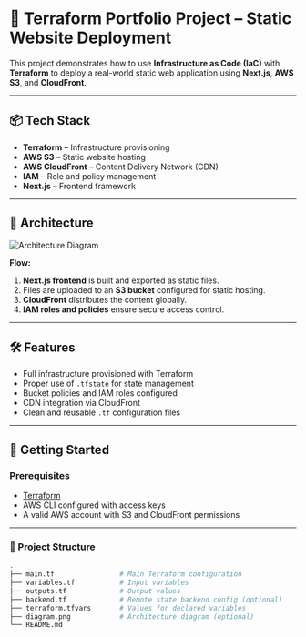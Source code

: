 # 🚀 Terraform Portfolio Project – Static Website Deployment

This project demonstrates how to use **Infrastructure as Code (IaC)** with **Terraform** to deploy a real-world static web application using **Next.js**, **AWS S3**, and **CloudFront**.

---

## 📦 Tech Stack

- **Terraform** – Infrastructure provisioning  
- **AWS S3** – Static website hosting  
- **AWS CloudFront** – Content Delivery Network (CDN)  
- **IAM** – Role and policy management  
- **Next.js** – Frontend framework

---

## 🧱 Architecture

![Architecture Diagram](./diagram.png)

**Flow:**

1. **Next.js frontend** is built and exported as static files.  
2. Files are uploaded to an **S3 bucket** configured for static hosting.  
3. **CloudFront** distributes the content globally.  
4. **IAM roles and policies** ensure secure access control.

---

## 🛠️ Features

- Full infrastructure provisioned with Terraform  
- Proper use of `.tfstate` for state management  
- Bucket policies and IAM roles configured  
- CDN integration via CloudFront  
- Clean and reusable `.tf` configuration files

---

## 🚀 Getting Started

### Prerequisites

- [Terraform](https://developer.hashicorp.com/terraform/downloads)  
- AWS CLI configured with access keys  
- A valid AWS account with S3 and CloudFront permissions

---

### 📂 Project Structure

```bash
.
├── main.tf                # Main Terraform configuration
├── variables.tf           # Input variables
├── outputs.tf             # Output values
├── backend.tf             # Remote state backend config (optional)
├── terraform.tfvars       # Values for declared variables
├── diagram.png            # Architecture diagram (optional)
└── README.md
